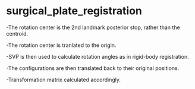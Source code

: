 # surgical_plate_registration

-The rotation center is the 2nd landmark posterior stop, rather than the centroid.

-The rotation center is tranlated to the origin.

-SVP is then used to calculate rotation angles as in rigid-body registration.

-The configurations are then translated back to their original positions.

-Transformation matrix calculated accordingly.
